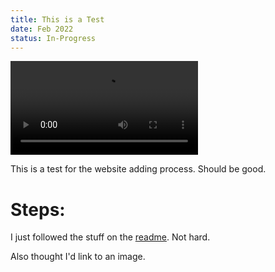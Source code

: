 ```yaml
---
title: This is a Test
date: Feb 2022
status: In-Progress
---
```


![](../res/vids/Welcome.mp4 "test")

This is a test for the website adding process. Should be good.

# Steps:

I just followed the stuff on the [readme](../README.md). Not hard.

Also thought I'd link to an image.
